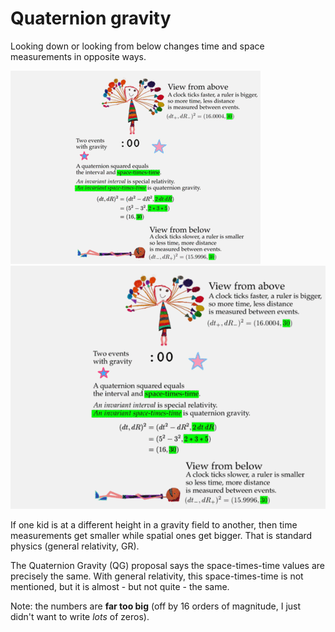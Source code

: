 # Quaternion gravity

Looking down or looking from below changes time and space measurements in opposite ways.

<a id="single_1" href="../../../images/Gravity/Measurement-101/QG_900.gif"
title="Four ways to see two events">
    <img class='visible-xs' src="../../../images/Gravity/Measurement-101/QG_400.gif" alt="" />
    <img class='hidden-xs' src="../../../images/Gravity/Measurement-101/QG_600.gif" alt="" /></a>  

If one kid is at a different height in a gravity field to another, then
time measurements get smaller while spatial ones get bigger.  That is standard 
physics (general relativity, GR).

The Quaternion Gravity (QG) proposal says the space-times-time values are 
precisely the same.  With general relativity, this space-times-time is not 
mentioned, but it is almost - but not quite - the same.

Note: the numbers are **far too big** (off by 16 orders of magnitude, I just
didn't want to write _lots_ of zeros).

